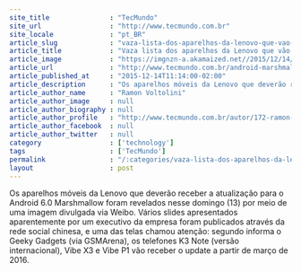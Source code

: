 ```yaml
---
site_title               : "TecMundo"
site_url                 : "http://www.tecmundo.com.br"
site_locale              : "pt_BR"
article_slug             : "vaza-lista-dos-aparelhos-da-lenovo-que-vao-receber-o-android-6-0"
article_title            : "Vaza lista dos aparelhos da Lenovo que vão receber o Android 6.0"
article_image            : "https://imgnzn-a.akamaized.net//2015/12/14/14101315037054-t1200x480.jpg"
article_url              : "http://www.tecmundo.com.br/android-marshmallow/91725-vaza-lista-aparelhos-lenovo-receber-android-6-0.htm"
article_published_at     : "2015-12-14T11:14:00-02:00"
article_description      : "Os aparelhos móveis da Lenovo que deverão receber a atualização para o Android 6.0 Marshmallow foram revelados nesse domingo (13) por meio de uma imagem divulgada via Weibo. Vários slides apresentados aparentemente por um executivo da empresa foram publicados através da rede social chinesa, e uma das telas chamou atenção: segundo informa o Geeky Gadgets (via GSMArena), os telefones K3 Note (versão internacional), Vibe X3 e Vibe P1 vão receber o update a partir de março de 2016."
article_author_name      : "Ramon Voltolini"
article_author_image     : null
article_author_biography : null
article_author_profile   : "http://www.tecmundo.com.br/autor/172-ramon-voltolini/"
article_author_facebook  : null
article_author_twitter   : null
category                 : ['technology']
tags                     : ['TecMundo']
permalink                : "/:categories/vaza-lista-dos-aparelhos-da-lenovo-que-vao-receber-o-android-6-0/"
layout                   : post
---
```


Os aparelhos móveis da Lenovo que deverão receber a atualização para o Android 6.0 Marshmallow foram revelados nesse domingo (13) por meio de uma imagem divulgada via Weibo. Vários slides apresentados aparentemente por um executivo da empresa foram publicados através da rede social chinesa, e uma das telas chamou atenção: segundo informa o Geeky Gadgets (via GSMArena), os telefones K3 Note (versão internacional), Vibe X3 e Vibe P1 vão receber o update a partir de março de 2016.
